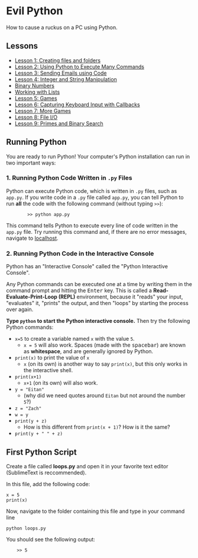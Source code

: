 # Evil Python

How to cause a ruckus on a PC using Python.

## Lessons

* [Lesson 1: Creating files and folders](https://zsiegel92.github.io/evilpython/lesson_1.html)
* [Lesson 2: Using Python to Execute Many Commands](https://zsiegel92.github.io/evilpython/lesson_2.html)
* [Lesson 3: Sending Emails using Code](https://zsiegel92.github.io/evilpython/lesson_3.html)
* [Lesson 4: Integer and String Manipulation](https://zsiegel92.github.io/evilpython/lesson_4.html)
* [Binary Numbers](https://zsiegel92.github.io/evilpython/binary_resources.html)
* [Working with Lists](https://zsiegel92.github.io/evilpython/list_assignments.html)
* [Lesson 5: Games](https://zsiegel92.github.io/evilpython/lesson_5.html)
* [Lesson 6: Capturing Keyboard Input with Callbacks](https://zsiegel92.github.io/evilpython/lesson_6.html)
* [Lesson 7: More Games](https://zsiegel92.github.io/evilpython/lesson_7.html)
* [Lesson 8: File I/O](https://zsiegel92.github.io/evilpython/lesson_8.html)
* [Lesson 9: Primes and Binary Search](https://zsiegel92.github.io/evilpython/lesson_9.html)

## Running Python

You are ready to run Python! Your computer's Python installation can run in two important ways:

### 1. Running Python Code Written in `.py` Files

Python can execute Python code, which is written in `.py` files, such as `app.py`. If you write code in a `.py` file called `app.py`, you can tell Python to run __all__ the code with the following command (without typing `>>`):

			>> python app.py

This command tells Python to execute every line of code written in the `app.py` file. Try running this command and, if there are no error messages, navigate to [localhost](localhost:5000).

### 2. Running Python Code in the Interactive Console

Python has an "Interactive Console" called the "Python Interactive Console".

Any Python commands can be executed one at a time by writing them in the command prompt and hitting the <kbd>Enter</kbd> key. This is called a __Read-Evaluate-Print-Loop (REPL)__ environment, because it "reads" your input, "evaluates" it, "prints" the output, and then "loops" by starting the process over again.


__Type `python` to start the Python interactive console.__ Then try the following Python commands:

* `x=5` to create a variable named `x` with the value `5`.
	* `x = 5` will also work. Spaces (made with the <kbd>spacebar</kbd>) are known as __whitespace__, and are generally ignored by Python.
* `print(x)` to print the value of `x`
	* `x` (on its own) is another way to say `print(x)`, but this only works in the interactive shell.
* `print(x+1)`
	* `x+1` (on its own) will also work.
* `y = "Eitan"`
	* (why did we need quotes around `Eitan` but not around the number `5`?)
* `z = "Zach"`
* `w = y`
* `print(y + z)`
	* How is this different from `print(x + 1)`? How is it the same?
* `print(y + " " + z)`




## First Python Script

Create a file called __loops.py__ and open it in your favorite text editor (SublimeText is reccommended).

In this file, add the following code:

	x = 5
	print(x)

Now, navigate to the folder containing this file and type in your command line

	python loops.py

You should see the following output:

		>> 5
